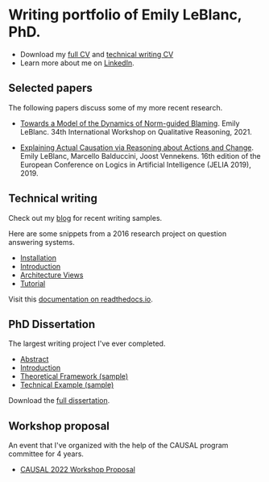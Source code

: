 # Writing portfolio of Emily LeBlanc, PhD.

* Download my [full CV](/about/LeBlanc_full_CV_2022.pdf) and [technical writing CV](/about/LeBlanc_writing_CV_2022.pdf)
* Learn more about me on [LinkedIn](https://www.linkedin.com/in/emily-leblanc-217a0042).

## Selected papers
The following papers discuss some of my more recent research. 

* [Towards a Model of the Dynamics of Norm-guided Blaming](/selected-papers/l_qr2021.pdf). Emily LeBlanc. 34th International Workshop on Qualitative Reasoning, 2021.

* [Explaining Actual Causation via Reasoning about Actions and Change](/selected-papers/lbv_jelia2019.pdf). Emily LeBlanc, Marcello Balduccini, Joost Vennekens. 16th edition of the European Conference on Logics in Artificial Intelligence (JELIA 2019), 2019.

## Technical writing
Check out my [blog](https://eleblanc.dev) for recent writing samples.

Here are some snippets from a 2016 research project on question answering systems.

* [Installation](/software-documentation/installation.pdf)
* [Introduction](/software-documentation/introduction.pdf)
* [Architecture Views](/software-documentation/architecture-views.pdf)
* [Tutorial](/software-documentation/tutorial.pdf)

Visit this [documentation on readthedocs.io](https://quails.readthedocs.io/en/latest/).

## PhD Dissertation
The largest writing project I've ever completed. 

* [Abstract](/dissertation/abstract.pdf)     
* [Introduction](/dissertation/introduction.pdf)     
* [Theoretical Framework (sample)](/dissertation/framework-sample.pdf)     
* [Technical Example (sample)](/dissertation/technical-example.pdf)

Download the [full dissertation](/dissertation/dissertation-full.pdf).

## Workshop proposal
An event that I've organized with the help of the CAUSAL program committee for 4 years. 

* [CAUSAL 2022 Workshop Proposal](/workshop-proposal/causal2022-proposal.pdf)
